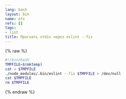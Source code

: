 ```yaml
---
lang: bash
layout: bin
name: efx
refs: []
tags:
- lint
title: Прогнать stdin через eslint --fix
---
```

{% raw %}
```bash
#!/bin/bash
TMPFILE=$(mktemp)
cat > $TMPFILE
./node_modules/.bin/eslint --fix $TMPFILE > /dev/null
cat $TMPFILE
rm $TMPFILE
```
{% endraw %}